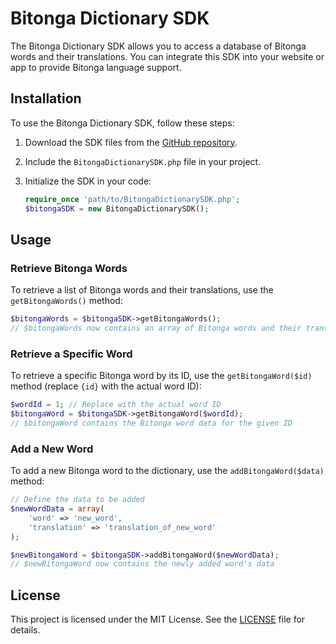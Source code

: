 # Bitonga Dictionary SDK

The Bitonga Dictionary SDK allows you to access a database of Bitonga words and their translations. You can integrate this SDK into your website or app to provide Bitonga language support.

## Installation

To use the Bitonga Dictionary SDK, follow these steps:

1. Download the SDK files from the [GitHub repository](https://github.com/tantofaznem/BitongaSDK).

2. Include the `BitongaDictionarySDK.php` file in your project.

3. Initialize the SDK in your code:

   ```php
   require_once 'path/to/BitongaDictionarySDK.php';
   $bitongaSDK = new BitongaDictionarySDK();
   ```

## Usage

### Retrieve Bitonga Words

To retrieve a list of Bitonga words and their translations, use the `getBitongaWords()` method:

```php
$bitongaWords = $bitongaSDK->getBitongaWords();
// $bitongaWords now contains an array of Bitonga words and their translations
```

### Retrieve a Specific Word

To retrieve a specific Bitonga word by its ID, use the `getBitongaWord($id)` method (replace `{id}` with the actual word ID):

```php
$wordId = 1; // Replace with the actual word ID
$bitongaWord = $bitongaSDK->getBitongaWord($wordId);
// $bitongaWord contains the Bitonga word data for the given ID
```

### Add a New Word

To add a new Bitonga word to the dictionary, use the `addBitongaWord($data)` method:

```php
// Define the data to be added
$newWordData = array(
    'word' => 'new_word',
    'translation' => 'translation_of_new_word'
);

$newBitongaWord = $bitongaSDK->addBitongaWord($newWordData);
// $newBitongaWord now contains the newly added word's data
```

## License

This project is licensed under the MIT License. See the [LICENSE](LICENSE) file for details.
